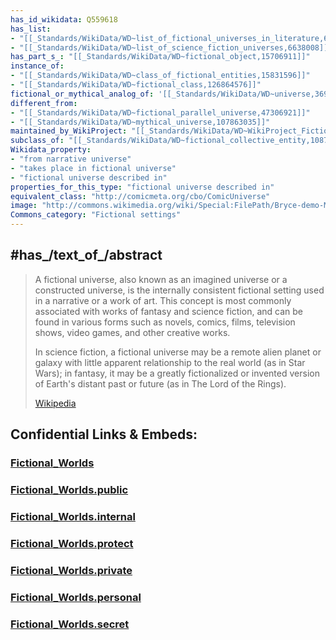 ```yaml
---
has_id_wikidata: Q559618
has_list:
- "[[_Standards/WikiData/WD~list_of_fictional_universes_in_literature,6619794]]"
- "[[_Standards/WikiData/WD~list_of_science_fiction_universes,6638008]]"
has_part_s_: "[[_Standards/WikiData/WD~fictional_object,15706911]]"
instance_of:
- "[[_Standards/WikiData/WD~class_of_fictional_entities,15831596]]"
- "[[_Standards/WikiData/WD~fictional_class,126864576]]"
fictional_or_mythical_analog_of: '[[_Standards/WikiData/WD~universe,36906466]]'
different_from:
- "[[_Standards/WikiData/WD~fictional_parallel_universe,47306921]]"
- "[[_Standards/WikiData/WD~mythical_universe,107863035]]"
maintained_by_WikiProject: "[[_Standards/WikiData/WD~WikiProject_Fictional_universes,73601054]]"
subclass_of: "[[_Standards/WikiData/WD~fictional_collective_entity,108764372]]"
Wikidata_property:
- "from narrative universe"
- "takes place in fictional universe"
- "fictional universe described in"
properties_for_this_type: "fictional universe described in"
equivalent_class: "http://comicmeta.org/cbo/ComicUniverse"
image: "http://commons.wikimedia.org/wiki/Special:FilePath/Bryce-demo-May00PicOfMonth.JPG"
Commons_category: "Fictional settings"
---
```


## #has_/text_of_/abstract 

> A fictional universe, also known as an imagined universe or a constructed universe, 
> is the internally consistent fictional setting used in a narrative or a work of art. 
> This concept is most commonly associated with works of fantasy and science fiction, 
> and can be found in various forms such as novels, comics, films, television shows, video games, 
> and other creative works.
>
> In science fiction, a fictional universe may be a remote alien planet 
> or galaxy with little apparent relationship to the real world (as in Star Wars); 
> in fantasy, it may be a greatly fictionalized or invented version of Earth's distant past or future 
> (as in The Lord of the Rings).
>
> [Wikipedia](https://en.wikipedia.org/wiki/Fictional%20universe) 





## Confidential Links & Embeds: 

### [Fictional_Worlds](/_Standards/bio/Society/Communication/Art/Literature/Literary_Genre/Fiction/Fictional_Worlds.md) 

### [Fictional_Worlds.public](/_public/bio/Society/Communication/Art/Literature/Literary_Genre/Fiction/Fictional_Worlds.public.md) 

### [Fictional_Worlds.internal](/_internal/bio/Society/Communication/Art/Literature/Literary_Genre/Fiction/Fictional_Worlds.internal.md) 

### [Fictional_Worlds.protect](/_protect/bio/Society/Communication/Art/Literature/Literary_Genre/Fiction/Fictional_Worlds.protect.md) 

### [Fictional_Worlds.private](/_private/bio/Society/Communication/Art/Literature/Literary_Genre/Fiction/Fictional_Worlds.private.md) 

### [Fictional_Worlds.personal](/_personal/bio/Society/Communication/Art/Literature/Literary_Genre/Fiction/Fictional_Worlds.personal.md) 

### [Fictional_Worlds.secret](/_secret/bio/Society/Communication/Art/Literature/Literary_Genre/Fiction/Fictional_Worlds.secret.md)

